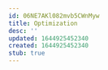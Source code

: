 ```yaml
---
id: 06NE7AKl082mvb5CWnMyw
title: Optimization
desc: ''
updated: 1644925452340
created: 1644925452340
stub: true
---
```


